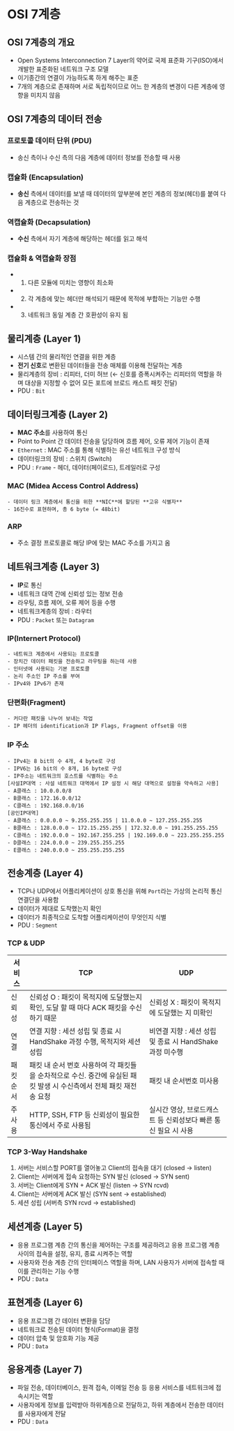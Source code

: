 # OSI 7계층

## OSI 7계층의 개요
 - Open Systems Interconnection 7 Layer의 약어로 국제 표준화 기구(ISO)에서 개발한 표준화된 네트워크 구조 모델
 - 이기종간의 연결이 가능하도록 하게 해주는 표준
 - 7개의 계층으로 존재하며 서로 독립적이므로 어느 한 계층의 변경이 다른 계층에 영향을 미치지 않음

## OSI 7계층의 데이터 전송

### 프로토콜 데이터 단위 (PDU)
 - 송신 측이나 수신 측의 다음 계층에 데이터 정보를 전송할 때 사용

### 캡슐화 (Encapsulation)
 - **송신** 측에서 데이터를 보낼 때 데이터의 앞부분에 본인 계층의 정보(헤더)를 붙여 다음 계층으로 전송하는 것

### 역캡슐화 (Decapsulation)
 - **수신** 측에서 자기 계층에 해당하는 헤더를 읽고 해석

### 캡슐화 & 역캡슐화 장점
 - 1. 다른 모듈에 미치는 영향이 최소화
 - 2. 각 계층에 맞는 헤더만 해석되기 때문에 목적에 부합하는 기능만 수행
 - 3. 네트워크 동일 계층 간 호환성이 유지 됨

## 물리계층 (Layer 1)
 - 시스템 간의 물리적인 연결을 위한 계층
 - **전기 신호**로 변환된 데이터들을 전송 매체를 이용해 전달하는 계층
 - 물리계층의 장비 : 리피터, 더미 허브 (← 신호를 증폭시켜주는 리피터의 역할을 하며 대상을 지정할 수 없어 모든 포트에 브로드 캐스트 패킷 전달)
 - PDU : `Bit`

## 데이터링크계층 (Layer 2)
 - **MAC 주소**를 사용하여 통신
 - Point to Point 간 데이터 전송을 담당하며 흐름 제어, 오류 제어 기능이 존재
 - `Ethernet` : MAC 주소를 통해 식별하는 유선 네트워크 구성 방식
 - 데이터링크의 장비 : 스위치 (Switch)
 - PDU : `Frame` - 헤더, 데이터(페이로드), 트레일러로 구성
 ### MAC (Midea Access Control Address)
    - 데이터 링크 계층에서 통신을 위한 **NIC**에 할당된 **고유 식별자**
    - 16진수로 표현하며, 총 6 byte (= 48bit)
 ### ARP 
 - 주소 결정 프로토콜로 해당 IP에 맞는 MAC 주소를 가지고 옴

## 네트워크계층 (Layer 3)
 - **IP**로 통신
 - 네트워크 대역 간에 신뢰성 있는 정보 전송
 - 라우팅, 흐름 제어, 오류 제어 등을 수행
 - 네트워크계층의 장비 : 라우터
 - PDU : `Packet` 또는 `Datagram`
 ### IP(Internert Protocol)
    - 네트워크 계층에서 사용되는 프로토콜
    - 장치간 데이터 패킷을 전송하고 라우팅을 하는데 사용
    - 인터넷에 사용되는 기본 프로토콜
    - 논리 주소인 IP 주소를 부여
    - IPv4와 IPv6가 존재
 ### 단편화(Fragment)
    - 커다란 패킷을 나누어 보내는 작업
    - IP 헤더의 identification과 IP Flags, Fragment offset을 이용
 ### IP 주소
    - IPv4는 8 bit의 수 4개, 4 byte로 구성
    - IPV6는 16 bit의 수 8개, 16 byte로 구성
    - IP주소는 네트워크의 호스트를 식별하는 주소
    [사설IP대역 : 사설 네트워크 대역에서 IP 설정 시 해당 대역으로 설정을 약속하고 사용]
    - A클래스 : 10.0.0.0/8
    - B클래스 : 172.16.0.0/12
    - C클래스 : 192.168.0.0/16
    [공인IP대역]
    - A클래스 : 0.0.0.0 ~ 9.255.255.255 | 11.0.0.0 ~ 127.255.255.255
    - B클래스 : 128.0.0.0 ~ 172.15.255.255 | 172.32.0.0 ~ 191.255.255.255
    - C클래스 : 192.0.0.0 ~ 192.167.255.255 | 192.169.0.0 ~ 223.255.255.255
    - D클래스 : 224.0.0.0 ~ 239.255.255.255
    - E클래스 : 240.0.0.0 ~ 255.255.255.255

## 전송계층 (Layer 4)
 - TCP나 UDP에서 어플리케이션이 상호 통신을 위해 `Port`라는 가상의 논리적 통신 연결단을 사용함
 - 데이터가 제대로 도착했는지 확인
 - 데이터가 최종적으로 도착할 어플리케이션이 무엇인지 식별
 - PDU : `Segment`
 ### TCP & UDP
 <table>
   <thead>
      <tr>
         <th>서비스</th>
         <th>TCP</th>
         <th>UDP</th>
      </tr>
   </thead>
   <tbody>
      <tr>
         <td>신뢰성</td>
         <td>신뢰성 O : 패킷이 목적지에 도달했는지 확인, 도달 할 때 마다 ACK 패킷을 수신하기 때문</td>
         <td>신뢰성 X : 패킷이 목적지에 도달했는 지 미확인</td>
      </tr>
      <tr>
         <td>연결</td>
         <td>연결 지향 : 세션 성립 및 종료 시 HandShake 과정 수행, 목적지와 세션 성립</td>
         <td>비연결 지향 : 세션 성립 및 종료 시 HandShake 과정 미수행</td>
      </tr>
      <tr>
         <td>패킷 순서</td>
         <td>패킷 내 순서 번호 사용하여 각 패킷들을 순차적으로 수신. 중간에 유실된 패킷 발생 시 수신측에서 전체 패킷 재전송 요청</td>
         <td>패킷 내 순서번호 미사용</td>
      </tr>
      <tr>
         <td>주 사용</td>
         <td>HTTP, SSH, FTP 등 신뢰성이 필요한 통신에서 주로 사용됨</td>
         <td>실시간 영상, 브로드캐스트 등 신뢰성보다 빠른 통신 필요 시 사용</td>
      </tr>
   </tbody>
 </table>

 ### TCP 3-Way Handshake
 1. 서버는 서비스할 PORT를 열어놓고 Client의 접속을 대기 (closed → listen)
 2. Client는 서버에게 접속 요청하는 SYN 발신 (closed → SYN sent)
 3. 서버는 Client에게 SYN + ACK 발신 (listen → SYN rcvd)
 4. Client는 서버에게 ACK 발신 (SYN sent → established)
 5. 세션 성립 (서버측 SYN rcvd → established)

## 세션계층 (Layer 5)
 - 응용 프로그램 계층 간의 통신을 제어하는 구조를 제공하려고 응용 프로그램 계층 사이의 접속을 설정, 유지, 종료 시켜주는 역할
 - 사용자와 전송 계층 간의 인터페이스 역할을 하며, LAN 사용자가 서버에 접속할 때 이를 관리하는 기능 수행
 - PDU : `Data`

## 표현계층 (Layer 6)
 - 응용 프로그램 간 데이터 변환을 담당
 - 네트워크로 전송된 데이터 형식(Format)을 결정
 - 데이터 압축 및 암호화 기능 제공
 - PDU : `Data`

## 응용계층 (Layer 7)
 - 파일 전송, 데이터베이스, 원격 접속, 이메일 전송 등 응용 서비스를 네트워크에 접속시키는 역할
 - 사용자에게 정보를 입력받아 하위계층으로 전달하고, 하위 계층에서 전송한 데이터를 사용자에게 전달
 - PDU : `Data`